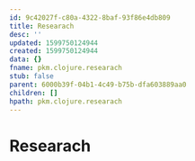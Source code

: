 ```yaml
---
id: 9c42027f-c80a-4322-8baf-93f86e4db809
title: Researach
desc: ''
updated: 1599750124944
created: 1599750124944
data: {}
fname: pkm.clojure.researach
stub: false
parent: 6000b39f-04b1-4c49-b75b-dfa603889aa0
children: []
hpath: pkm.clojure.researach
---
```

# Researach
